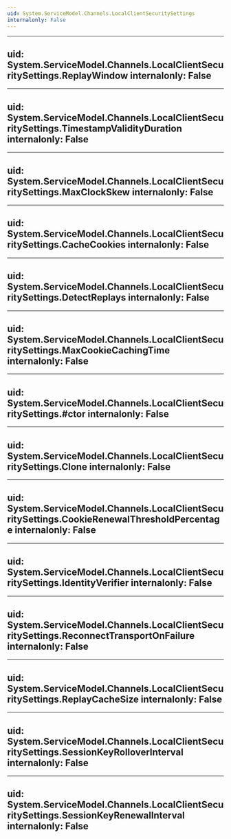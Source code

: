 ```yaml
---
uid: System.ServiceModel.Channels.LocalClientSecuritySettings
internalonly: False
---
```


---
uid: System.ServiceModel.Channels.LocalClientSecuritySettings.ReplayWindow
internalonly: False
---

---
uid: System.ServiceModel.Channels.LocalClientSecuritySettings.TimestampValidityDuration
internalonly: False
---

---
uid: System.ServiceModel.Channels.LocalClientSecuritySettings.MaxClockSkew
internalonly: False
---

---
uid: System.ServiceModel.Channels.LocalClientSecuritySettings.CacheCookies
internalonly: False
---

---
uid: System.ServiceModel.Channels.LocalClientSecuritySettings.DetectReplays
internalonly: False
---

---
uid: System.ServiceModel.Channels.LocalClientSecuritySettings.MaxCookieCachingTime
internalonly: False
---

---
uid: System.ServiceModel.Channels.LocalClientSecuritySettings.#ctor
internalonly: False
---

---
uid: System.ServiceModel.Channels.LocalClientSecuritySettings.Clone
internalonly: False
---

---
uid: System.ServiceModel.Channels.LocalClientSecuritySettings.CookieRenewalThresholdPercentage
internalonly: False
---

---
uid: System.ServiceModel.Channels.LocalClientSecuritySettings.IdentityVerifier
internalonly: False
---

---
uid: System.ServiceModel.Channels.LocalClientSecuritySettings.ReconnectTransportOnFailure
internalonly: False
---

---
uid: System.ServiceModel.Channels.LocalClientSecuritySettings.ReplayCacheSize
internalonly: False
---

---
uid: System.ServiceModel.Channels.LocalClientSecuritySettings.SessionKeyRolloverInterval
internalonly: False
---

---
uid: System.ServiceModel.Channels.LocalClientSecuritySettings.SessionKeyRenewalInterval
internalonly: False
---
